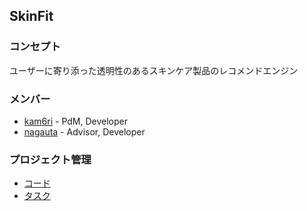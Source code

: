 ## SkinFit

### コンセプト

ユーザーに寄り添った透明性のあるスキンケア製品のレコメンドエンジン

### メンバー

- [kam6ri](https://github.com/kam6ri) - PdM, Developer
- [nagauta](https://github.com/nagauta) - Advisor, Developer

### プロジェクト管理

- [コード](https://github.com/skinfit/skinfit)
- [タスク](https://github.com/orgs/skinfit/projects/1)
